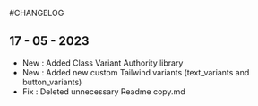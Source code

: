 #CHANGELOG

## 17 - 05 - 2023

- New : Added Class Variant Authority library
- New : Added new custom Tailwind variants (text_variants and button_variants)
- Fix : Deleted unnecessary Readme copy.md